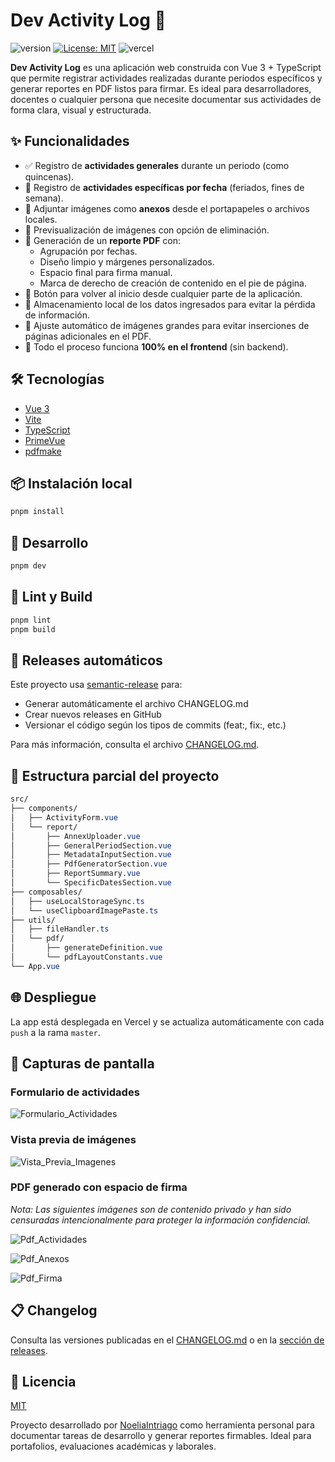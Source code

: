 # Dev Activity Log 🧾

![version](https://img.shields.io/badge/version-1.0.2-blue.svg)
[![License: MIT](https://img.shields.io/badge/License-MIT-yellow.svg)](LICENSE)
![vercel](https://img.shields.io/badge/deploy-vercel-brightgreen)

**Dev Activity Log** es una aplicación web construida con Vue 3 + TypeScript que permite registrar actividades realizadas durante periodos específicos y generar reportes en PDF listos para firmar. Es ideal para desarrolladores, docentes o cualquier persona que necesite documentar sus actividades de forma clara, visual y estructurada.

## ✨ Funcionalidades

- ✅ Registro de **actividades generales** durante un periodo (como quincenas).
- 📅 Registro de **actividades específicas por fecha** (feriados, fines de semana).
- 📎 Adjuntar imágenes como **anexos** desde el portapapeles o archivos locales.
- 👀 Previsualización de imágenes con opción de eliminación.
- 📄 Generación de un **reporte PDF** con:
  - Agrupación por fechas.
  - Diseño limpio y márgenes personalizados.
  - Espacio final para firma manual.
  - Marca de derecho de creación de contenido en el pie de página.
- 🔄 Botón para volver al inicio desde cualquier parte de la aplicación.
- 📀 Almacenamiento local de los datos ingresados para evitar la pérdida de información.
- 🔢 Ajuste automático de imágenes grandes para evitar inserciones de páginas adicionales en el PDF.
- 💾 Todo el proceso funciona **100% en el frontend** (sin backend).

## 🛠️ Tecnologías

- [Vue 3](https://vuejs.org/)
- [Vite](https://vitejs.dev/)
- [TypeScript](https://www.typescriptlang.org/)
- [PrimeVue](https://primevue.org/)
- [pdfmake](https://pdfmake.github.io/docs/)

## 📦 Instalación local

```bash
pnpm install
```

## 🔧 Desarrollo

```bash
pnpm dev
```

## 🧪 Lint y Build

```bash
pnpm lint
pnpm build
```

## 🔄 Releases automáticos

Este proyecto usa [semantic-release](https://semantic-release.gitbook.io/) para:

- Generar automáticamente el archivo CHANGELOG.md
- Crear nuevos releases en GitHub
- Versionar el código según los tipos de commits (feat:, fix:, etc.)

Para más información, consulta el archivo [CHANGELOG.md](/CHANGELOG.md).

## 📁 Estructura parcial del proyecto

```css
src/
├── components/
│   ├── ActivityForm.vue
│   └── report/
│       ├── AnnexUploader.vue
│       ├── GeneralPeriodSection.vue
│       ├── MetadataInputSection.vue
│       ├── PdfGeneratorSection.vue
│       ├── ReportSummary.vue
│       └── SpecificDatesSection.vue
├── composables/
│   ├── useLocalStorageSync.ts
│   └── useClipboardImagePaste.ts
├── utils/
│   ├── fileHandler.ts
│   └── pdf/
│       ├── generateDefinition.vue
│       └── pdfLayoutConstants.vue
└── App.vue
```

## 🌐 Despliegue

La app está desplegada en Vercel y se actualiza automáticamente con cada `push` a la rama `master`.

## 📸 Capturas de pantalla

### Formulario de actividades

![Formulario_Actividades](https://github.com/user-attachments/assets/5c339661-28db-4b3c-9a0d-f62dac8c4435)

### Vista previa de imágenes

![Vista_Previa_Imagenes](https://github.com/user-attachments/assets/6b4ae44d-99c3-4e9f-975d-b6a5e4d1d2fc)

### PDF generado con espacio de firma

_Nota: Las siguientes imágenes son de contenido privado y han sido censuradas intencionalmente para proteger la información confidencial._

![Pdf_Actividades](https://github.com/user-attachments/assets/d1cd4636-e91c-414e-9037-3f45957dd160)

![Pdf_Anexos](https://github.com/user-attachments/assets/19830a78-220a-43ef-a341-42ed3f921eb1)

![Pdf_Firma](https://github.com/user-attachments/assets/252b5771-3cc4-45a1-a576-4ef1b9e56a80)
                               
## 📋 Changelog

Consulta las versiones publicadas en el [CHANGELOG.md](/CHANGELOG.md) o en la [sección de releases](https://github.com/NoeliaIntriago/dev-activity-log/releases).

## 📜 Licencia

[MIT](/LICENSE)

Proyecto desarrollado por [NoeliaIntriago](https://github.com/NoeliaIntriago) como herramienta personal para documentar tareas de desarrollo y generar reportes firmables. Ideal para portafolios, evaluaciones académicas y laborales.
